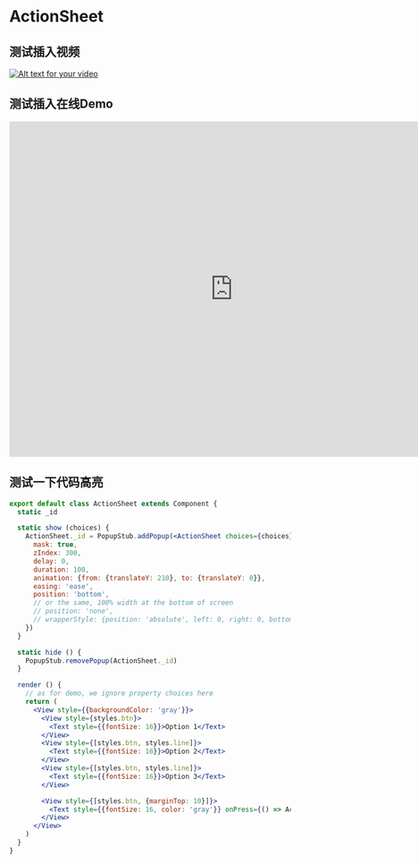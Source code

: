 # ActionSheet


## 测试插入视频
[![Alt text for your video](https://img.youtube.com/vi/T-D1KVIuvjA/0.jpg)](http://www.youtube.com/watch?v=T-D1KVIuvjA)

## 测试插入在线Demo
<iframe src="http://dabbott.github.io/react-native-web-player/" height="600" width="800" allowfullscreen="" frameborder="0"></iframe>

## 测试一下代码高亮

``` jsx
export default class ActionSheet extends Component {
  static _id

  static show (choices) {
    ActionSheet._id = PopupStub.addPopup(<ActionSheet choices={choices} />, {
      mask: true,
      zIndex: 300,
      delay: 0,
      duration: 100,
      animation: {from: {translateY: 210}, to: {translateY: 0}},
      easing: 'ease',
      position: 'bottom',
      // or the same, 100% width at the bottom of screen
      // position: 'none',
      // wrapperStyle: {position: 'absolute', left: 0, right: 0, bottom: 0}
    })
  }

  static hide () {
    PopupStub.removePopup(ActionSheet._id)
  }

  render () {
    // as for demo, we ignore property choices here
    return (
      <View style={{backgroundColor: 'gray'}}>
        <View style={styles.btn}>
          <Text style={{fontSize: 16}}>Option 1</Text>
        </View>
        <View style={[styles.btn, styles.line]}>
          <Text style={{fontSize: 16}}>Option 2</Text>
        </View>
        <View style={[styles.btn, styles.line]}>
          <Text style={{fontSize: 16}}>Option 3</Text>
        </View>

        <View style={[styles.btn, {marginTop: 10}]}>
          <Text style={{fontSize: 16, color: 'gray'}} onPress={() => ActionSheet.hide()}>Cancel</Text>
        </View>
      </View>
    )
  }
}
```
